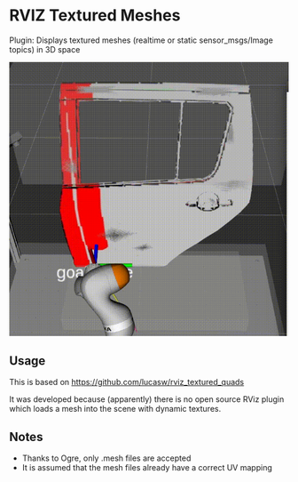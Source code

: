 # RVIZ Textured Meshes
Plugin: Displays textured meshes (realtime or static sensor_msgs/Image topics) in 3D space

![Demo](https://github.com/lpdon/rviz_textured_meshes/blob/master/gifs/cap.gif)

## Usage

This is based on https://github.com/lucasw/rviz_textured_quads

It was developed because (apparently) there is no open source RViz plugin which loads a mesh into the scene with dynamic textures.

## Notes

*  Thanks to Ogre, only .mesh files are accepted
*  It is assumed that the mesh files already have a correct UV mapping
